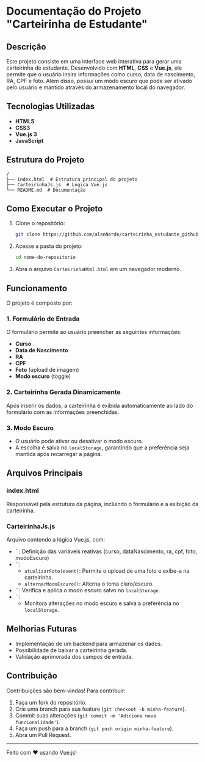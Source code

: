 # Documentação do Projeto "Carteirinha de Estudante"

## Descrição

Este projeto consiste em uma interface web interativa para gerar uma carteirinha de estudante. Desenvolvido com **HTML**, **CSS** e **Vue.js**, ele permite que o usuário insira informações como curso, data de nascimento, RA, CPF e foto. Além disso, possui um modo escuro que pode ser ativado pelo usuário e mantido através do armazenamento local do navegador.

## Tecnologias Utilizadas

- **HTML5**
- **CSS3**
- **Vue.js 3**
- **JavaScript**

## Estrutura do Projeto

```
/
├── index.html  # Estrutura principal do projeto
├── CarteirinhaJs.js  # Lógica Vue.js
└── README.md  # Documentação
```

## Como Executar o Projeto

1. Clone o repositório:
   ```sh
   git clone https://github.com/alanNerde/carteirinha_estudante_github.git
   ```
2. Acesse a pasta do projeto:
   ```sh
   cd nome-do-repositorio
   ```
3. Abra o arquivo `CarteirinhaHtml.html` em um navegador moderno.

## Funcionamento

O projeto é composto por:

### **1. Formulário de Entrada**

O formulário permite ao usuário preencher as seguintes informações:

- **Curso**
- **Data de Nascimento**
- **RA**
- **CPF**
- **Foto** (upload de imagem)
- **Modo escuro** (toggle)

### **2. Carteirinha Gerada Dinamicamente**

Após inserir os dados, a carteirinha é exibida automaticamente ao lado do formulário com as informações preenchidas.

### **3. Modo Escuro**

- O usuário pode ativar ou desativar o modo escuro.
- A escolha é salva no `localStorage`, garantindo que a preferência seja mantida após recarregar a página.

## Arquivos Principais

### **index.html**

Responsável pela estrutura da página, incluindo o formulário e a exibição da carteirinha.

### **CarteirinhaJs.js**

Arquivo contendo a lógica Vue.js, com:

- ``: Definição das variáveis reativas (curso, dataNascimento, ra, cpf, foto, modoEscuro)
- ``:
  - `atualizarFoto(event)`: Permite o upload de uma foto e exibe-a na carteirinha.
  - `alternarModoEscuro()`: Alterna o tema claro/escuro.
- ``: Verifica e aplica o modo escuro salvo no `localStorage`.
- ``:
  - Monitora alterações no modo escuro e salva a preferência no `localStorage`.

## Melhorias Futuras

- Implementação de um backend para armazenar os dados.
- Possibilidade de baixar a carteirinha gerada.
- Validação aprimorada dos campos de entrada.

## Contribuição

Contribuições são bem-vindas! Para contribuir:

1. Faça um fork do repositório.
2. Crie uma branch para sua feature (`git checkout -b minha-feature`).
3. Commit suas alterações (`git commit -m 'Adiciona nova funcionalidade'`).
4. Faça um push para a branch (`git push origin minha-feature`).
5. Abra um Pull Request.

---

Feito com ❤️ usando Vue.js!

